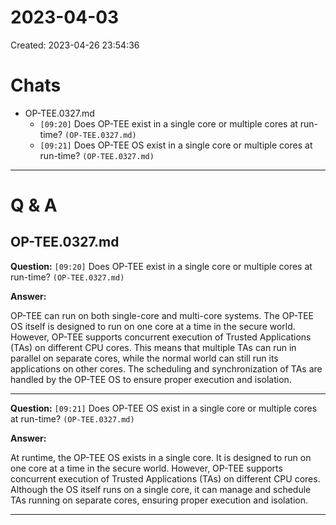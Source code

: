 # 2023-04-03
Created: 2023-04-26 23:54:36
# Chats
* OP-TEE.0327.md
    * `[09:20]` Does OP-TEE exist in a single core or multiple cores at run-time? `(OP-TEE.0327.md)`
    * `[09:21]` Does OP-TEE OS exist in a single core or multiple cores at run-time? `(OP-TEE.0327.md)`

---

# Q & A
## OP-TEE.0327.md
**Question:** `[09:20]` Does OP-TEE exist in a single core or multiple cores at run-time? `(OP-TEE.0327.md)`

**Answer:**

OP-TEE can run on both single-core and multi-core systems. The OP-TEE OS itself is designed to run on one core at a time in the secure world. However, OP-TEE supports concurrent execution of Trusted Applications (TAs) on different CPU cores. This means that multiple TAs can run in parallel on separate cores, while the normal world can still run its applications on other cores. The scheduling and synchronization of TAs are handled by the OP-TEE OS to ensure proper execution and isolation.

---

**Question:** `[09:21]` Does OP-TEE OS exist in a single core or multiple cores at run-time? `(OP-TEE.0327.md)`

**Answer:**

At runtime, the OP-TEE OS exists in a single core. It is designed to run on one core at a time in the secure world. However, OP-TEE supports concurrent execution of Trusted Applications (TAs) on different CPU cores. Although the OS itself runs on a single core, it can manage and schedule TAs running on separate cores, ensuring proper execution and isolation.

---

